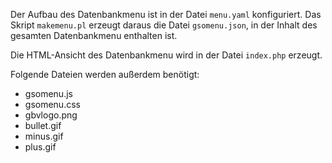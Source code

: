 Der Aufbau des Datenbankmenu ist in der Datei `menu.yaml` konfiguriert.  Das
Skript `makemenu.pl` erzeugt daraus die Datei `gsomenu.json`, in der Inhalt des
gesamten Datenbankmenu enthalten ist.

Die HTML-Ansicht des Datenbankmenu wird in der Datei `index.php` erzeugt.

Folgende Dateien werden außerdem benötigt:

- gsomenu.js
- gsomenu.css
- gbvlogo.png
- bullet.gif 
- minus.gif  
- plus.gif

